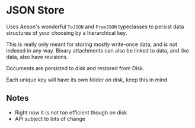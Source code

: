 # JSON Store

Uses Aeson's wonderful `ToJSON` and `FromJSON` typeclasses to persist
data structures of your choosing by a hierarchical key.

This is really only meant for storing mostly write-once data,
and is not indexed in any way. Binary attachments can also be linked
to data, and like data, also have revisions.

Documents are persisted to disk and restored from Disk.

Each unique key will have its own folder on disk, keep this in mind.

## Notes

* Right now it is not too efficient though on disk
* API subject to lots of change
